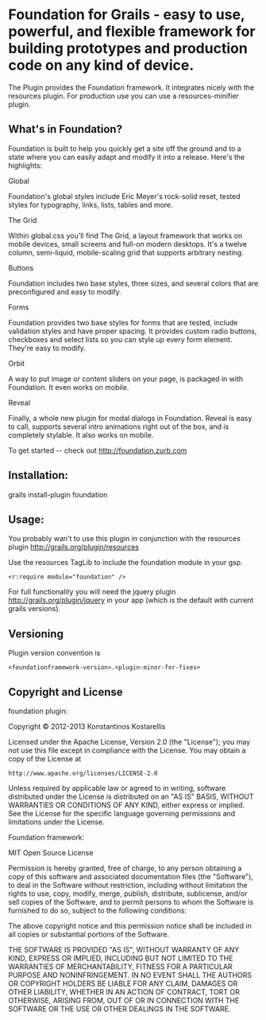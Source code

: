 Foundation for Grails - easy to use, powerful, and flexible framework for building prototypes and production code on any kind of device.
===

The Plugin provides the Foundation framework. It integrates nicely with the resources plugin. For production use you can use a resources-minifier plugin.

What's in Foundation?
---

Foundation is built to help you quickly get a site off the ground and to a state where you can easily adapt and modify it into a release. Here's the highlights:

Global

Foundation's global styles include Eric Meyer's rock-solid reset, tested styles for typography, links, lists, tables and more.

The Grid

Within global.css you'll find The Grid, a layout framework that works on mobile devices, small screens and full-on modern desktops. It's a twelve column, semi-liquid, mobile-scaling grid that supports arbitrary nesting.

Buttons

Foundation includes two base styles, three sizes, and several colors that are preconfigured and easy to modify.

Forms

Foundation provides two base styles for forms that are tested, include validation styles and have proper spacing. It provides custom radio buttons, checkboxes and select lists so you can style up every form element. They're easy to modify.

Orbit

A way to put image or content sliders on your page, is packaged in with Foundation. It even works on mobile.

Reveal

Finally, a whole new plugin for modal dialogs in Foundation. Reveal is easy to call, supports several intro animations right out of the box, and is completely stylable. It also works on mobile.

To get started -- check out http://foundation.zurb.com

Installation:
---
grails install-plugin foundation

Usage:
---
You probably wan't to use this plugin in conjunction with the resources plugin http://grails.org/plugin/resources

Use the resources TagLib to include the foundation module in your gsp.

	<r:require module="foundation" />

For full functionality you will need the jquery plugin http://grails.org/plugin/jquery in your app (which is the default with current grails versions).

Versioning
---
Plugin version convention is 

	<foundationframework-version>.<plugin-minor-for-fixes>

Copyright and License
---

foundation plugin:

Copyright © 2012-2013 Konstantinos Kostarellis

Licensed under the Apache License, Version 2.0 (the "License");
you may not use this file except in compliance with the License.
You may obtain a copy of the License at

    http://www.apache.org/licenses/LICENSE-2.0

Unless required by applicable law or agreed to in writing, software
distributed under the License is distributed on an "AS IS" BASIS,
WITHOUT WARRANTIES OR CONDITIONS OF ANY KIND, either express or implied.
See the License for the specific language governing permissions and
limitations under the License.

Foundation framework:

MIT Open Source License

Permission is hereby granted, free of charge, to any person obtaining a copy of this software and associated documentation files (the "Software"), to deal in the Software without restriction, including without limitation the rights to use, copy, modify, merge, publish, distribute, sublicense, and/or sell copies of the Software, and to permit persons to whom the Software is furnished to do so, subject to the following conditions:

The above copyright notice and this permission notice shall be included in all copies or substantial portions of the Software.

THE SOFTWARE IS PROVIDED "AS IS", WITHOUT WARRANTY OF ANY KIND, EXPRESS OR IMPLIED, INCLUDING BUT NOT LIMITED TO THE WARRANTIES OF MERCHANTABILITY, FITNESS FOR A PARTICULAR PURPOSE AND NONINFRINGEMENT. IN NO EVENT SHALL THE AUTHORS OR COPYRIGHT HOLDERS BE LIABLE FOR ANY CLAIM, DAMAGES OR OTHER LIABILITY, WHETHER IN AN ACTION OF CONTRACT, TORT OR OTHERWISE, ARISING FROM, OUT OF OR IN CONNECTION WITH THE SOFTWARE OR THE USE OR OTHER DEALINGS IN THE SOFTWARE.
